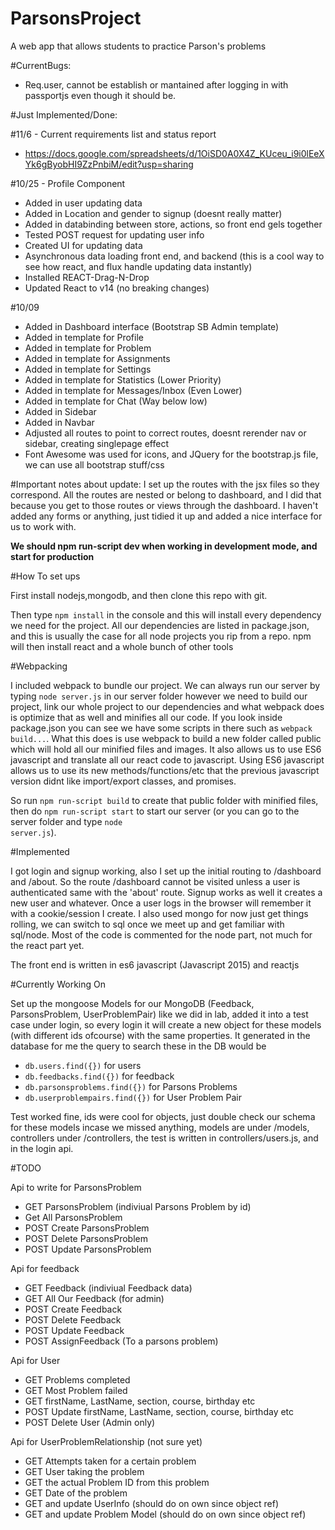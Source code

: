 # ParsonsProject
A web app that allows students to practice Parson's problems

#CurrentBugs:
* Req.user, cannot be establish or mantained after logging in with passportjs even though it should be. 

#Just Implemented/Done:

#11/6 - Current requirements list and status report
* https://docs.google.com/spreadsheets/d/1OiSD0A0X4Z_KUceu_i9i0lEeXYk6gByobHI9ZzPnbiM/edit?usp=sharing


#10/25 - Profile Component

* Added in user updating data
* Added in Location and gender to signup (doesnt really matter)
* Added in databinding between store, actions, so front end gels together
* Tested POST request for updating user info
* Created UI for updating data
* Asynchronous data loading front end, and backend (this is a cool way to see how react, and flux handle updating data instantly)
* Installed REACT-Drag-N-Drop
* Updated React to v14 (no breaking changes)

#10/09
* Added in Dashboard interface (Bootstrap SB Admin template)
* Added in template for Profile 
* Added in template for Problem
* Added in template for Assignments
* Added in template for Settings
* Added in template for Statistics (Lower Priority)
* Added in template for Messages/Inbox (Even Lower)
* Added in template for Chat (Way below low)
* Added in Sidebar
* Added in Navbar
* Adjusted all routes to point to correct routes, doesnt rerender nav or sidebar, creating singlepage effect
* Font Awesome was used for icons, and JQuery for the bootstrap.js file, we can use all bootstrap stuff/css

#Important notes about update:
I set up the routes with the jsx files so they correspond. All the routes are nested or belong to dashboard, and I did that because you get to those routes or views through the dashboard. I haven't added any forms or anything, just tidied it up and added a nice interface for us to work with. 

<strong>We should npm run-script dev when working in development mode, and start for production</strong>

#How To set ups

First install nodejs,mongodb, and then clone this repo with git.

Then type <code>npm install</code> in the console and this will install every dependency we need for the project. All our dependencies are listed in package.json, and this is usually the case for all node projects you rip from a repo. npm will then install react and a whole bunch of other tools


#Webpacking

I included webpack to bundle our project. We can always run our server by typing <code>node server.js</code> in our server folder however we need to build our project, link our whole project to our dependencies and what webpack does is optimize that as well and minifies all our code. If you look inside package.json you can see we have some scripts in there such as <code>webpack build...</code>. What this does is use webpack to build a new folder called public which will hold all our minified files and images. It also allows us to use ES6 javascript and translate all our react code to javascript. Using ES6 javascript allows us to use its new methods/functions/etc that the previous javascript version didnt like import/export classes, and promises.

So run <code>npm run-script build</code> to create that public folder with minified files, then do <code>npm run-script start</code> to start our server (or you can go to the server folder and type <code>node server.js</code>).

#Implemented

I got login and signup working, also I set up the initial routing to /dashboard and /about. So the route /dashboard cannot be visited unless a user is authenticated same with the 'about' route. Signup works as well it creates a new user and whatever. Once a user logs in the browser will remember it with a cookie/session I create. I also used mongo for now just get things rolling, we can switch to sql once we meet up and get familiar with sql/node. Most of the code is commented for the node part, not much for the react part yet.

The front end is written in es6 javascript (Javascript 2015) and reactjs


#Currently Working On

Set up the mongoose Models for our MongoDB (Feedback, ParsonsProblem, UserProblemPair) like we did in lab, added it into a test case under login, so every login it will create a new object for these models (with different ids ofcourse) with the same properties. It generated in the database for me the query to search these in the DB would be 

* <code>db.users.find({})</code> for users
* <code>db.feedbacks.find({})</code> for feedback
* <code>db.parsonsproblems.find({})</code> for Parsons Problems
* <code>db.userproblempairs.find({})</code> for User Problem Pair

Test worked fine, ids were cool for objects, just double check our schema for these models incase we missed anything, models are under /models, controllers under /controllers, the test is written in controllers/users.js, and in the login api.

#TODO

Api to write for ParsonsProblem
* GET ParsonsProblem (indiviual Parsons Problem by id)
* Get All ParsonsProblem
* POST Create ParsonsProblem
* POST Delete ParsonsProblem
* POST Update ParsonsProblem

Api for feedback
* GET Feedback (indiviual Feedback data)
* GET All Our Feedback (for admin)
* POST Create Feedback
* POST Delete Feedback
* POST Update Feedback
* POST AssignFeedback (To a parsons problem)

Api for User
* GET Problems completed
* GET Most Problem failed
* GET firstName, LastName, section, course, birthday etc
* POST Update firstName, LastName, section, course, birthday etc
* POST Delete User (Admin only)

Api for UserProblemRelationship (not sure yet)
* GET Attempts taken for a certain problem
* GET User taking the problem
* GET the actual Problem ID from this problem
* GET Date of the problem
* GET and update UserInfo (should do on own since object ref)
* GET and update Problem Model (should do on own since object ref)
